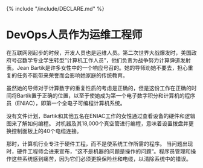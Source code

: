 {% include "/include/DECLARE.md" %}

# DevOps人员作为运维工程师

在互联网刚起步的时候，开发人员也是运维人员。第二次世界大战爆发时，美国政府号召数学专业学生转型“计算机工作人员”，他们负责为战争努力计算弹道发射表。Jean Bartik是许多女性中的一个响应号召的。她的导师劝她不要去，担心重复的任务不能带来荣誉而会影响她家庭的传统教育。

虽然她的导师对于计算数字的重复性质的考虑是正确的，但是这份工作在正确的时间将Bartik置于正确的位置，以至于使她成为第一个电子数字积分和计算机的程序员（ENIAC），即第一个全电子可编程计算机系统。

没有文件计划，Bartik和其他五名在ENIAC工作的女性通过查看设备的硬件和逻辑图来了解如何编程。 对机器及其18,000个真空管进行编程，意味着设置拨盘并更换控制面板上的40个电缆连接。

那时，计算机行业专注于硬件工程，而不是使系统工作所需的程序。 当问题出现时，硬件工程师会进来宣布，“这不是机器的问题是操作的问题“。程序员管理和操作这些系统感到痛苦，因为它们必须更换保险丝和电缆，以清除系统中的错误。
